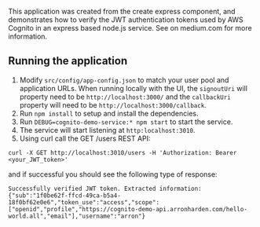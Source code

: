 This application was created from the create express component, and demonstrates how to verify the JWT authentication tokens used by AWS Cognito in an express based node.js service. See <TBD> on medium.com for more information.

## Running the application

1. Modify `src/config/app-config.json` to match your user pool and application URLs. When running locally with the UI, the `signoutUri` will property need to be `http://localhost:3000/` and the `callbackUri` property will need to be `http://localhost:3000/callback`.
2. Run `npm install` to setup and install the dependencies.
3. Run `DEBUG=cognito-demo-service:* npm start` to start the service.
4. The service will start listening at `http:localhost:3010`.
5. Using curl call the GET /users REST API:

```
curl -X GET http://localhost:3010/users -H 'Authorization: Bearer <your_JWT_token>'
```

and if successful you should see the following type of response:

```
Successfully verified JWT token. Extracted information: {"sub":"1f0be62f-ffcd-49ca-b5a4-18f0bf62e0e6","token_use":"access","scope":["openid","profile","https://cognito-demo-api.arronharden.com/hello-world.all","email"],"username":"arron"}
```
